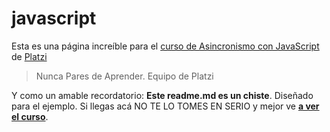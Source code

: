 # javascript

Esta es una página increíble para el [ curso de Asincronismo con JavaScript](https://platzi.com/clases/3175-asincronismo-js/50097-fetch/ " curso de Asincronismo con Java Script") de [Platzi](https://platzi.com/ "Platzi")
> Nunca Pares de Aprender.
> Equipo de Platzi

Y como un amable recordatorio: **Este readme.md es un chiste**.  Diseñado para el ejemplo. Si llegas acá NO TE LO TOMES EN SERIO y mejor ve [**a ver el curso**](https://platzi.com/clases/3175-asincronismo-js/50097-fetch/ "a ver el curso").
